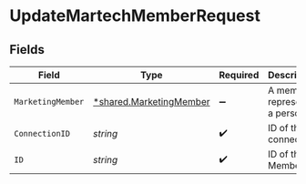 # UpdateMartechMemberRequest


## Fields

| Field                                                                    | Type                                                                     | Required                                                                 | Description                                                              |
| ------------------------------------------------------------------------ | ------------------------------------------------------------------------ | ------------------------------------------------------------------------ | ------------------------------------------------------------------------ |
| `MarketingMember`                                                        | [*shared.MarketingMember](../../../pkg/models/shared/marketingmember.md) | :heavy_minus_sign:                                                       | A member represents a person                                             |
| `ConnectionID`                                                           | *string*                                                                 | :heavy_check_mark:                                                       | ID of the connection                                                     |
| `ID`                                                                     | *string*                                                                 | :heavy_check_mark:                                                       | ID of the Member                                                         |